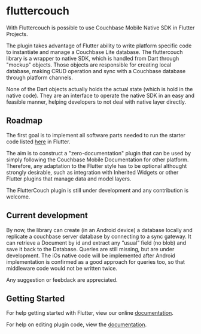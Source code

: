 # fluttercouch

With Fluttercouch is possible to use Couchbase Mobile Native SDK in Flutter Projects.

The plugin takes advantage of Flutter ability to write platform specific code to instantiate and manage a Couchbase Lite database. The fluttercouch library is a wrapper to native SDK, which is handled from Dart through "mockup" objects. Those objects are responsible for creating local database, making CRUD operation and sync with a Couchbase database through platform channels.

None of the Dart objects actually holds the actual state (which is hold in the native code). They are an interface to operate the native SDK in an easy and feasible manner, helping developers to not deal with native layer directly.

## Roadmap
The first goal is to implement all software parts needed to run the starter code listed <a href="https://developer.couchbase.com/documentation/mobile/2.0/couchbase-lite/java.html">here</a> in Flutter.

The aim is to construct a "zero-documentation" plugin that can be used by simply following the Couchbase Mobile Documentation for other platform. Therefore, any adaptation to the Flutter style has to be optional althought strongly desirable, such as integration with Inherited Widgets or other Flutter plugins that manage data and model layers.

The FlutterCouch plugin is still under development and any contribution is welcome.

## Current development

By now, the library can create (in an Android device) a database locally and replicate a couchbase server database by connecting to a sync gateway. It can retrieve a Document by id and extract any “usual” field (no blob) and save it back to the Database.
Queries are still missing, but are under development.
The iOs native code will be implemented after Android implementation is confirmed as a good approach for queries too, so that middleware code would not be written twice.

Any suggestion or feebdack are appreciated.

## Getting Started

For help getting started with Flutter, view our online
[documentation](https://flutter.io/).

For help on editing plugin code, view the [documentation](https://flutter.io/platform-plugins/#edit-code).
